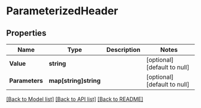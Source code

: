# ParameterizedHeader

## Properties
Name | Type | Description | Notes
------------ | ------------- | ------------- | -------------
**Value** | **string** |  | [optional] [default to null]
**Parameters** | **map[string]string** |  | [optional] [default to null]

[[Back to Model list]](../README.md#documentation-for-models) [[Back to API list]](../README.md#documentation-for-api-endpoints) [[Back to README]](../README.md)


